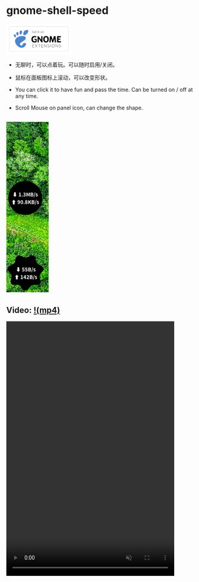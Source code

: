 # gnome-shell-speed

[<img alt="" height="80" src="https://raw.githubusercontent.com/andyholmes/gnome-shell-extensions-badge/master/get-it-on-ego.svg?sanitize=true">](https://extensions.gnome.org/extension/4901/screen-net-speed/)

- 无聊时，可以点着玩。可以随时启用/关闭。
- 鼠标在面板图标上滚动，可以改变形状。

- You can click it to have fun and pass the time. Can be turned on / off at any time.
- Scroll Mouse on panel icon, can change the shape.

![](screenshot.png)
---
Video:
[!(mp4)]('https://github.com/eexpress/gs-speed/blob/main/gs-speed.mp4')
---
<video width="444" height="674" controls autoplay muted loop>
  <source src="gs-speed.mp4" type="video/mp4">
</video>
